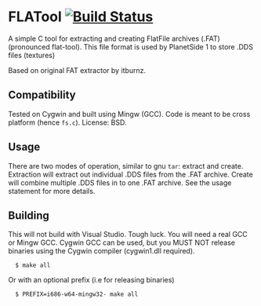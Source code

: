 # FLATool [![Build Status](https://travis-ci.org/psforever/FLATool.svg?branch=master)](https://travis-ci.org/psforever/FLATool)
A simple C tool for extracting and creating FlatFile archives (.FAT) (pronounced flat-tool). This file format is used by PlanetSide 1 to store .DDS files (textures)

Based on original FAT extractor by itburnz.

## Compatibility
Tested on Cygwin and built using Mingw (GCC). Code is meant to be cross platform (hence `fs.c`).
License: BSD.

## Usage
There are two modes of operation, similar to gnu `tar`: extract and create. Extraction will extract out individual .DDS files from the .FAT archive. Create will combine multiple .DDS files in to one .FAT archive. See the usage statement for more details.

## Building
This will not build with Visual Studio. Tough luck.
You will need a real GCC or Mingw GCC. Cygwin GCC can be used, but you MUST NOT release binaries using the Cygwin compiler (cygwin1.dll required).

      $ make all

Or with an optional prefix (i.e for releasing binaries)

      $ PREFIX=i686-w64-mingw32- make all
